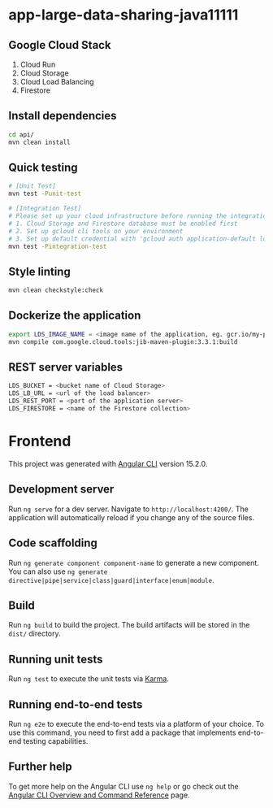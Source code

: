 # app-large-data-sharing-java11111

## Google Cloud Stack
1. Cloud Run
2. Cloud Storage
3. Cloud Load Balancing
4. Firestore

## Install dependencies
```bash
cd api/
mvn clean install
```

## Quick testing
```bash
# [Unit Test]
mvn test -Punit-test

# [Integration Test]
# Please set up your cloud infrastructure before running the integration test
# 1. Cloud Storage and Firestore database must be enabled first
# 2. Set up gcloud cli tools on your environment
# 3. Set up default credential with 'gcloud auth application-default login'
mvn test -Pintegration-test
```

## Style linting
```bash
mvn clean checkstyle:check
```

## Dockerize the application
```bash
export LDS_IMAGE_NAME = <image name of the application, eg. gcr.io/my-project/my-application>
mvn compile com.google.cloud.tools:jib-maven-plugin:3.3.1:build
```

## REST server variables
```bash
LDS_BUCKET = <bucket name of Cloud Storage>
LDS_LB_URL = <url of the load balancer>
LDS_REST_PORT = <port of the application server>
LDS_FIRESTORE = <name of the Firestore collection>
```

# Frontend

This project was generated with [Angular CLI](https://github.com/angular/angular-cli) version 15.2.0.

## Development server

Run `ng serve` for a dev server. Navigate to `http://localhost:4200/`. The application will automatically reload if you change any of the source files.

## Code scaffolding

Run `ng generate component component-name` to generate a new component. You can also use `ng generate directive|pipe|service|class|guard|interface|enum|module`.

## Build

Run `ng build` to build the project. The build artifacts will be stored in the `dist/` directory.

## Running unit tests

Run `ng test` to execute the unit tests via [Karma](https://karma-runner.github.io).

## Running end-to-end tests

Run `ng e2e` to execute the end-to-end tests via a platform of your choice. To use this command, you need to first add a package that implements end-to-end testing capabilities.

## Further help

To get more help on the Angular CLI use `ng help` or go check out the [Angular CLI Overview and Command Reference](https://angular.io/cli) page.

